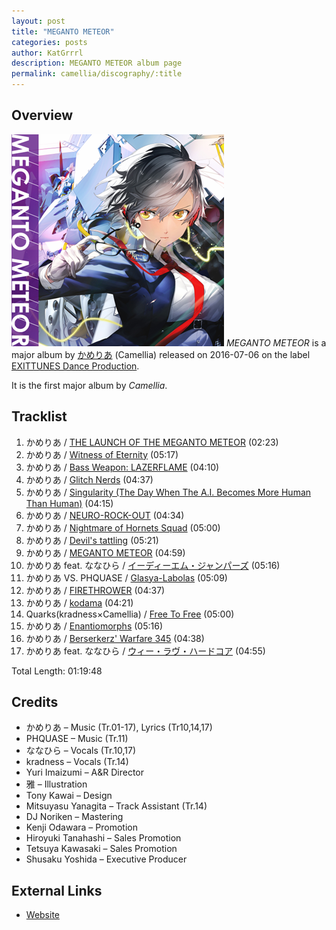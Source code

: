 ```yaml
---
layout: post
title: "MEGANTO METEOR"
categories: posts
author: KatGrrrl
description: MEGANTO METEOR album page
permalink: camellia/discography/:title
---
```


## Overview

![QWCE-90001](/assets/images/camellia/albums/QWCE-90001.png)
*MEGANTO METEOR* is a major album by [かめりあ](/postsWiki/_posts/camellia/2023-12-10-camellia.md) (Camellia) released on 2016-07-06 on the label [EXITTUNES Dance Production](#).

It is the first major album by *Camellia*.

## Tracklist

1. かめりあ / [THE LAUNCH OF THE MEGANTO METEOR](#) (02:23)
2. かめりあ / [Witness of Eternity](#) (05:17)
3. かめりあ / [Bass Weapon: LAZERFLAME](#) (04:10)
4. かめりあ / [Glitch Nerds](#) (04:37)
5. かめりあ / [Singularity (The Day When The A.I. Becomes More Human Than Human)](#) (04:15)
6. かめりあ / [NEURO-ROCK-OUT](#) (04:34)
7. かめりあ / [Nightmare of Hornets Squad](#) (05:00)
8. かめりあ / [Devil's tattling](#) (05:21)
9. かめりあ / [MEGANTO METEOR](#) (04:59)
10. かめりあ feat. ななひら / [イーディーエム・ジャンパーズ](#) (05:16)
11. かめりあ VS. PHQUASE / [Glasya-Labolas](#) (05:09)
12. かめりあ / [FIRETHROWER](#) (04:37)
13. かめりあ / [kodama](#) (04:21)
14. Quarks(kradness×Camellia) / [Free To Free](#) (05:00)
15. かめりあ / [Enantiomorphs](#) (05:16)
16. かめりあ / [Berserkerz' Warfare 345](#) (04:38)
17. かめりあ feat. ななひら / [ウィー・ラヴ・ハードコア](#) (04:55)

Total Length: 01:19:48

## Credits

* かめりあ – Music (Tr.01-17), Lyrics (Tr10,14,17)
* PHQUASE – Music (Tr.11)
* ななひら – Vocals (Tr.10,17)
* kradness – Vocals (Tr.14)
* Yuri Imaizumi – A&R Director
* 雅 – Illustration
* Tony Kawai – Design
* Mitsuyasu Yanagita – Track Assistant (Tr.14)
* DJ Noriken – Mastering
* Kenji Odawara – Promotion
* Hiroyuki Tanahashi – Sales Promotion
* Tetsuya Kawasaki – Sales Promotion
* Shusaku Yoshida – Executive Producer

## External Links

* [Website](http://camellia.extsm.com/)
